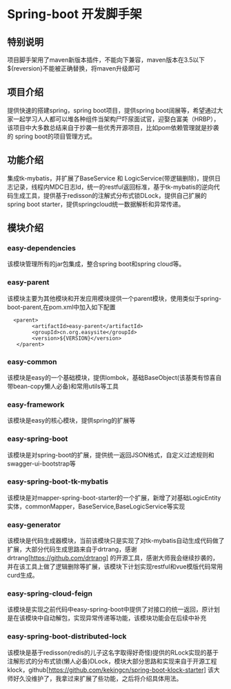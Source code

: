 # Spring-boot 开发脚手架

## 特别说明
项目脚手架用了maven新版本插件，不能向下兼容，maven版本在3.5以下${reversion}不能被正确替换，将maven升级即可

## 项目介绍
提供快速的搭建spring，spring boot项目，提供spring boot阔展等，希望通过大家一起学习人人都可以堆各种组件当架构尸吓尿面试官，迎娶白富美（HRBP），该项目中大多数总结来自于抄袭一些优秀开源项目，比如pom依赖管理就是抄袭的
spring boot的项目管理方式。

## 功能介绍
集成tk-mybatis，并扩展了BaseService 和 LogicService(带逻辑删除)，提供日志记录，线程内MDC日志Id，统一的restful返回标准，基于tk-mybatis的逆向代码生成工具，提供基于redisson的注解式分布式锁DLock，提供自己扩展的
spring boot starter，提供springcloud统一数据解析和异常传递。

## 模块介绍

### easy-dependencies
该模块管理所有的jar包集成，整合spring boot和spring cloud等。

### easy-parent
该模块主要为其他模块和开发应用模块提供一个parent模块，使用类似于spring-boot-parent,在pom.xml中加入如下配置
```
  <parent>
        <artifactId>easy-parent</artifactId>
        <groupId>cn.org.easysite</groupId>
        <version>${VERSION}</version>
   </parent>
```

### easy-common
该模块是easy的一个基础模块，提供lombok，基础BaseObject(该基类有惊喜自带bean-copy懒人必备)和常用utils等工具

### easy-framework
该模块是easy的核心模块，提供spring的扩展等

### easy-spring-boot
该模块是对spring-boot的扩展，提供统一返回JSON格式，自定义过滤规则和swagger-ui-bootstrap等

### easy-spring-boot-tk-mybatis
该模块是对mapper-spring-boot-starter的一个扩展，新增了对基础LogicEntity实体，commonMapper，BaseService,BaseLogicService等实现

### easy-generator
该模块是代码生成器模块，当前该模块只是实现了对tk-mybatis自动生成代码做了扩展，大部分代码生成思路来自于drtrang，感谢drtrang[https://github.com/drtrang] 的开源工具，感谢大师我会继续抄袭的，并在该工具上做了逻辑删除等扩展，该模块下计划实现restful和vue模版代码常用curd生成。

### easy-spring-cloud-feign
该模块是实现之前代码中easy-spring-boot中提供了对接口的统一返回，原计划是在该模块中自动解包，实现异常传递等功能，该模块功能会在后续中补充

### easy-spring-boot-distributed-lock
该模块是基于redisson(redis的儿子这名字取得好奇怪)提供的RLock实现的基于注解形式的分布式锁(懒人必备)DLock，模块大部分思路和实现来自于开源工程klock，github[https://github.com/kekingcn/spring-boot-klock-starter] 该大师好久没维护了，我拿过来扩展了些功能，之后将介绍具体用法。

